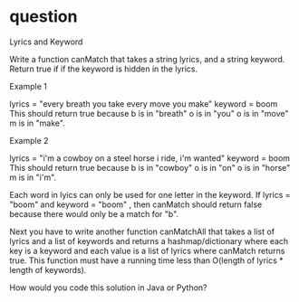 # question

Lyrics and Keyword

Write a function canMatch that takes a string lyrics, and a string keyword. Return true if if the keyword is hidden in the lyrics.

Example 1

lyrics = "every breath you take every move you make"
keyword = boom
This should return true because
b is in "breath"
o is in "you"
o is in "move"
m is in "make".

Example 2

lyrics = "i'm a cowboy on a steel horse i ride, i'm wanted"
keyword = boom
This should return true because
b is in "cowboy"
o is in "on"
o is in "horse"
m is in "i'm".

Each word in lyics can only be used for one letter in the keyword. If lyrics = "boom" and keyword = "boom" , then canMatch should return false because there would only be a match for "b".

Next you have to write another function canMatchAll that takes a list of lyrics and a list of keywords and returns a hashmap/dictionary where each key is a keyword and each value is a list of lyrics where canMatch returns true. This function must have a running time less than O(length of lyrics * length of keywords).

How would you code this solution in Java or Python?